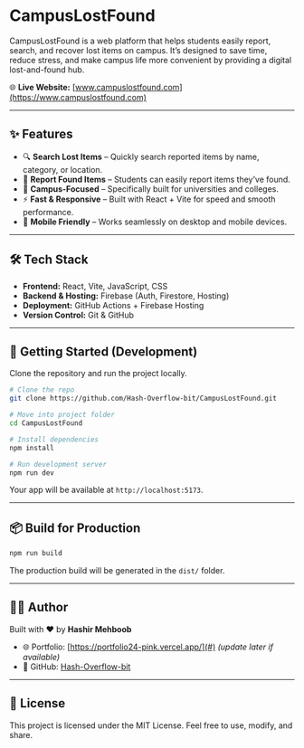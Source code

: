 # CampusLostFound

CampusLostFound is a web platform that helps students easily report, search, and recover lost items on campus. It’s designed to save time, reduce stress, and make campus life more convenient by providing a digital lost-and-found hub.

🌐 **Live Website:** [www.campuslostfound.com](https://www.campuslostfound.com)

---

## ✨ Features

* 🔍 **Search Lost Items** – Quickly search reported items by name, category, or location.
* 📢 **Report Found Items** – Students can easily report items they’ve found.
* 🏫 **Campus-Focused** – Specifically built for universities and colleges.
* ⚡ **Fast & Responsive** – Built with React + Vite for speed and smooth performance.
* 📱 **Mobile Friendly** – Works seamlessly on desktop and mobile devices.

---

## 🛠️ Tech Stack

* **Frontend:** React, Vite, JavaScript, CSS
* **Backend & Hosting:** Firebase (Auth, Firestore, Hosting)
* **Deployment:** GitHub Actions + Firebase Hosting
* **Version Control:** Git & GitHub

---

## 🚀 Getting Started (Development)

Clone the repository and run the project locally.

```bash
# Clone the repo
git clone https://github.com/Hash-Overflow-bit/CampusLostFound.git

# Move into project folder
cd CampusLostFound

# Install dependencies
npm install

# Run development server
npm run dev
```

Your app will be available at `http://localhost:5173`.

---

## 📦 Build for Production

```bash
npm run build
```

The production build will be generated in the `dist/` folder.

---



## 👨‍💻 Author

Built with ❤️ by **Hashir Mehboob**

* 🌐 Portfolio: [https://portfolio24-pink.vercel.app/](#) *(update later if available)*
* 🐙 GitHub: [Hash-Overflow-bit](https://github.com/Hash-Overflow-bit)

---

## 📜 License

This project is licensed under the MIT License. Feel free to use, modify, and share.
